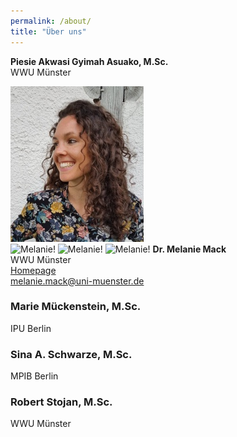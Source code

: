 ```yaml
---
permalink: /about/
title: "Über uns"
---
```


**Piesie Akwasi Gyimah Asuako, M.Sc.**  
WWU Münster 

![Melanie!](/assets/images/Passbild.jpg)  
![Melanie!]({{https://melm0c.github.io/MONALI-webpage/about/}}/images//assets/images/Passbild.jpg)
![Melanie!]({{https://melm0c.github.io}}/images//assets/images/Passbild.jpg)
![Melanie!](https://melm0c.github.io/assets/images/Passbild.jpg)
**Dr. Melanie Mack**    
WWU Münster  
[Homepage](https://www.uni-muenster.de/Sportwissenschaft/Neuromotor-Behavior/team/mack.shtml)  
<melanie.mack@uni-muenster.de>

### Marie Mückenstein, M.Sc.
IPU Berlin

### Sina A. Schwarze, M.Sc.
MPIB Berlin

### Robert Stojan,  M.Sc.
WWU Münster


